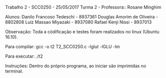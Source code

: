 Trabalho 2 - SCC0250 - 25/05/2017
Turma 2 - Professora:: Rosane Minghim

Alunos:
	Danilo Francoso Tedeschi - 8937361 
	Douglas Amorim de Oliveira - 8802808
	Luiz Massao Miyazaki - 8937080
	Rafael Kenji Nissi - 8937013

Observação:
	Toda a códificação e testes foram realizados no linux (Ubuntu 16.10).

Para compilar: 
	gcc -o t2 T2_SCC0250.c -lglut -lGLU -lm

Para executar:
	./t2

Instruções:
	Dentro do próprio programa, ao iniciar são  imprimidas no terminal.

